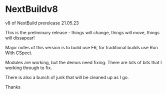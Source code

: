 # NextBuildv8
 v8 of NextBuild  prerelease 21.05.23

This is the preliminary release - things will change, things will move, things will dissapear!

Major notes of this version is to build use F6, for traditional builds use Run With CSpect.

Modules are working, but the demos need fixing. There are lots of bits that I working through to fix.

There is also a bunch of junk that will be cleaned up as I go. 

Thanks
